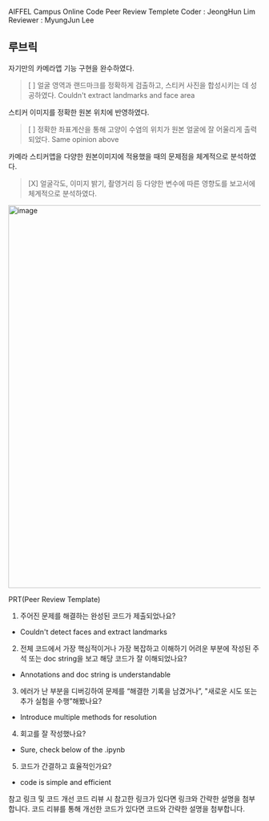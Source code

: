 AIFFEL Campus Online Code Peer Review Templete
Coder : JeongHun Lim
Reviewer : MyungJun Lee

## 루브릭

자기만의 카메라앱 기능 구현을 완수하였다.
> [ ] 얼굴 영역과 랜드마크를 정확하게 검출하고, 스티커 사진을 합성시키는 데 성공하였다.
> Couldn't extract landmarks and face area

스티커 이미지를 정확한 원본 위치에 반영하였다.
> [ ] 정확한 좌표계산을 통해 고양이 수염의 위치가 원본 얼굴에 잘 어울리게 출력되었다.
> Same opinion above

카메라 스티커앱을 다양한 원본이미지에 적용했을 때의 문제점을 체계적으로 분석하였다.
> [X] 얼굴각도, 이미지 밝기, 촬영거리 등 다양한 변수에 따른 영향도를 보고서에 체계적으로 분석하였다.
<img width="764" alt="image" src="https://github.com/Chancecatch1/AIFFEL_Quest/assets/129345591/798cf877-ab1e-4f72-bbf6-cd7c38a36e23">


PRT(Peer Review Template)
1. 주어진 문제를 해결하는 완성된 코드가 제출되었나요?
 - Couldn't detect faces and extract landmarks

2. 전체 코드에서 가장 핵심적이거나 가장 복잡하고 이해하기 어려운 부분에 작성된 주석 또는 doc string을 보고 해당 코드가 잘 이해되었나요?
 - Annotations and doc string is understandable

3. 에러가 난 부분을 디버깅하여 문제를 “해결한 기록을 남겼거나”, "새로운 시도 또는 추가 실험을 수행”해봤나요?
 - Introduce multiple methods for resolution

4. 회고를 잘 작성했나요?
 - Sure, check below of the .ipynb
   
5. 코드가 간결하고 효율적인가요?
 - code is simple and efficient


참고 링크 및 코드 개선
코드 리뷰 시 참고한 링크가 있다면 링크와 간략한 설명을 첨부합니다.
코드 리뷰를 통해 개선한 코드가 있다면 코드와 간략한 설명을 첨부합니다.

